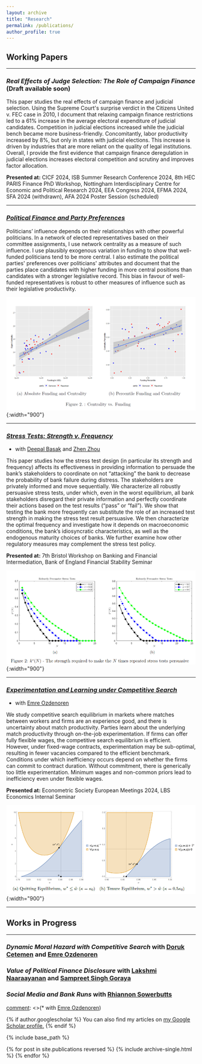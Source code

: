```yaml
---
layout: archive
title: "Research"
permalink: /publications/
author_profile: true
---
```


## Working Papers

---
### *Real Effects of Judge Selection: The Role of Campaign Finance* (Draft available soon) 
 
This paper studies the real effects of campaign finance and judicial selection. Using the Supreme Court's surprise verdict in the Citizens United v. FEC case in 2010, I document that relaxing campaign finance restrictions led to a 61% increase in the average electoral expenditure of judicial candidates. Competition in judicial elections increased while the judicial bench became more business-friendly. Concomitantly, labor productivity increased by 8%, but only in states with judicial elections. This increase is driven by industries that are more reliant on the quality of legal institutions. Overall, I provide the first evidence that campaign finance deregulation in judicial elections increases electoral competition and scrutiny and improves factor allocation. 

**Presented at:** CICF 2024, ISB Summer Research Conference 2024, 8th HEC PARIS Finance PhD Workshop, Nottingham Interdisciplinary Centre for Economic and Political Research 2024, EEA Congress 2024, EFMA 2024, SFA 2024 (withdrawn), AFA 2024 Poster Session (scheduled) 

---
### [*Political Finance and Party Preferences*](https://papers.ssrn.com/sol3/papers.cfm?abstract_id=4385015) 
 
Politicians’ influence depends on their relationships with other powerful politicians. In a network of elected representatives based on their committee assignments, I use network centrality as a measure of such influence. I use plausibly exogenous variation in funding to show that well-funded politicians tend to be more central. I also estimate the political parties' preferences over politicians' attributes and document that the parties place candidates with higher funding in more central positions than candidates with a stronger legislative record. This bias in favour of well-funded representatives is robust to other measures of influence such as their legislative productivity. 

![Centrality vs. Funding](/assets/images/fig2.png){:width="900"}


--- 

### [*Stress Tests: Strength v. Frequency*](/files/BST.pdf)
* with [Deepal Basak](https://sites.google.com/a/nyu.edu/dbasak/home) and [Zhen Zhou](https://www.zhenzhoueconomics.com/)

This paper studies how the stress test design (in particular its strength and frequency) affects its effectiveness in providing information to persuade the bank’s stakeholders to coordinate on not “attacking” the bank to decrease the probability of bank failure during distress. The stakeholders are privately informed and move sequentially. We characterize all robustly persuasive stress tests, under which, even in the worst equilibrium, all bank stakeholders disregard their private information and perfectly coordinate their actions based on the test results (“pass” or “fail”). We show that testing the bank more frequently can substitute the role of an increased test strength in making the stress test result persuasive. We then characterize the optimal frequency and investigate how it depends on macroeconomic conditions, the bank’s idiosyncratic characteristics, as well as the endogenous maturity choices of banks. We further examine how other regulatory measures may complement the stress test policy.

**Presented at:** 7th Bristol Workshop on Banking and Financial Intermediation, Bank of England Financial Stability Seminar 

![Stress Tests: Strength vs. Frequency](/assets/images/k_j_plot_tau_9_v5.png){:width="900"}


--- 
 
### [*Experimentation and Learning under Competitive Search*](https://papers.ssrn.com/sol3/papers.cfm?abstract_id=4859787) 
* with [Emre Ozdenoren](https://sites.google.com/site/ozdenoren/home)

We study competitive search equilibrium in markets where matches between workers and firms are an experience good, and there is uncertainty about match productivity. Parties learn about the underlying match productivity through on-the-job experimentation. If firms can offer fully flexible wages, the competitive search equilibrium is efficient. However, under fixed-wage contracts, experimentation may be sub-optimal, resulting in fewer vacancies compared to the efficient benchmark. Conditions under which inefficiency occurs depend on whether the firms can commit to contract duration. Without commitment, there is generically too little experimentation. Minimum wages and non-common priors lead to inefficiency even under flexible wages.

**Presented at:** Econometric Society European Meetings 2024, LBS Economics Internal Seminar 


![Experimentation and Learning under Competitive Search](/assets/images/eucs_eq.png){:width="900"} 

--- 

## Works in Progress 
--- 
### *Dynamic Moral Hazard with Competitive Search* with [Doruk Cetemen](https://sites.google.com/site/dorukcetemen/) and [Emre Ozdenoren](https://sites.google.com/site/ozdenoren/home)
### *Value of Political Finance Disclosure* with [Lakshmi Naaraayanan](https://www.lakshmin.com/) and [Sampreet Singh Goraya](https://sites.google.com/view/econsampreet)
### *Social Media and Bank Runs* with [Rhiannon Sowerbutts](https://www.bankofengland.co.uk/research/researchers/rhiannon-sowerbutts) 
 

[comment]: <> (### *Learning about Productivity) 
[comment]: <>(* with [Emre Ozdenoren](https://sites.google.com/site/ozdenoren/home)) 



{% if author.googlescholar %}
  You can also find my articles on <u><a href="{{author.googlescholar}}">my Google Scholar profile</a>.</u>
{% endif %}

{% include base_path %}

{% for post in site.publications reversed %}
  {% include archive-single.html %}
{% endfor %}

